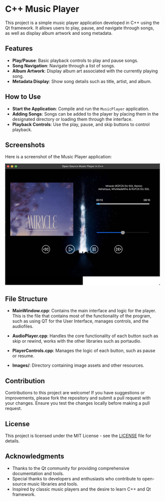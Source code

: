# C++ Music Player

This project is a simple music player application developed in C++ using the Qt framework. It allows users to play, pause, and navigate through songs, as well as display album artwork and song metadata.

## Features

- **Play/Pause**: Basic playback controls to play and pause songs.
- **Song Navigation**: Navigate through a list of songs.
- **Album Artwork**: Display album art associated with the currently playing song.
- **Metadata Display**: Show song details such as title, artist, and album.

## How to Use

- **Start the Application**: Compile and run the `MusicPlayer` application.
- **Adding Songs**: Songs can be added to the player by placing them in the designated directory or loading them through the interface.
- **Playback Controls**: Use the play, pause, and skip buttons to control playback.

## Screenshots

Here is a screenshot of the Music Player application:

![image](https://github.com/Cabezlea/MusicPlayer/blob/main/Images/ForReadMe.png)


## File Structure

- **MainWindow.cpp**: Contains the main interface and logic for the player. This is the file that contains most of the functionality of the program, such as using QT for the User Interface, manages controls, and the audiofiles.

- **AudioPlayer.cpp**: Handles the core functionality of each button such as skip or rewind, works with the other libraries such as portaudio.
  
- **PlayerControls.cpp**: Manages the logic of each button, such as pause or resume.
  
- **Images/**: Directory containing image assets and other resources.

## Contribution

Contributions to this project are welcome! If you have suggestions or improvements, please fork the repository and submit a pull request with your changes. Ensure you test the changes locally before making a pull request.

## License

This project is licensed under the MIT License - see the [LICENSE](LICENSE) file for details.

## Acknowledgments

- Thanks to the Qt community for providing comprehensive documentation and tools.
- Special thanks to developers and enthusiasts who contribute to open-source music libraries and tools.
- Inspired by classic music players and the desire to learn C++ and Qt framework.
